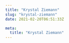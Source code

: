 ```yaml
---
title: "Krystal Ziemann"
slug: "krystal-ziemann"
date: 2021-02-20T06:51:33Z

meta:
  title: "Krystal Ziemann"
---
```


